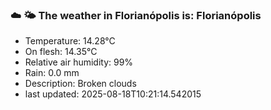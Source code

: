 ### ☁️ 🌤️  The weather in Florianópolis is: Florianópolis

- Temperature: 14.28°C
- On flesh: 14.35°C
- Relative air humidity: 99%
- Rain: 0.0 mm
- Description: Broken clouds
- last updated: 2025-08-18T10:21:14.542015
